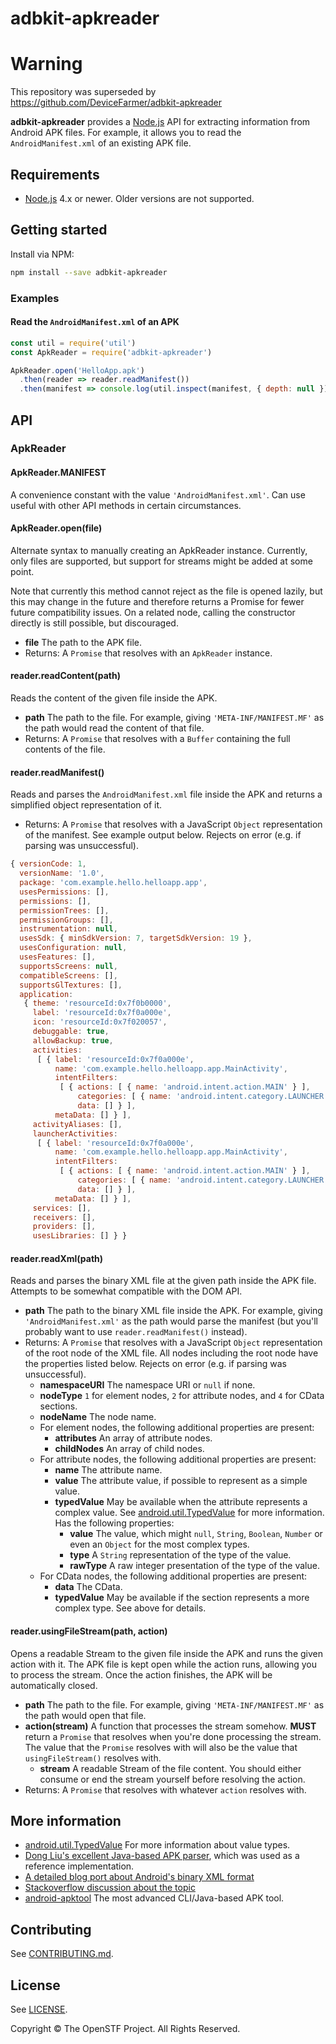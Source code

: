 # adbkit-apkreader

# Warning

This repository was superseded by https://github.com/DeviceFarmer/adbkit-apkreader

**adbkit-apkreader** provides a [Node.js](http://nodejs.org/) API for extracting information from Android APK files. For example, it allows you to read the `AndroidManifest.xml` of an existing APK file.

## Requirements

* [Node.js](http://nodejs.org/) 4.x or newer. Older versions are not supported.

## Getting started

Install via NPM:

```bash
npm install --save adbkit-apkreader
```

### Examples

#### Read the `AndroidManifest.xml` of an APK

```javascript
const util = require('util')
const ApkReader = require('adbkit-apkreader')

ApkReader.open('HelloApp.apk')
  .then(reader => reader.readManifest())
  .then(manifest => console.log(util.inspect(manifest, { depth: null })))
```

## API

### ApkReader

#### ApkReader.MANIFEST

A convenience constant with the value `'AndroidManifest.xml'`. Can use useful with other API methods in certain circumstances.

#### ApkReader.open(file)

Alternate syntax to manually creating an ApkReader instance. Currently, only files are supported, but support for streams might be added at some point.

Note that currently this method cannot reject as the file is opened lazily, but this may change in the future and therefore returns a Promise for fewer future compatibility issues. On a related node, calling the constructor directly is still possible, but discouraged.

* **file** The path to the APK file.
* Returns: A `Promise` that resolves with an `ApkReader` instance.

#### reader.readContent(path)

Reads the content of the given file inside the APK.

* **path** The path to the file. For example, giving `'META-INF/MANIFEST.MF'` as the path would read the content of that file.
* Returns: A `Promise` that resolves with a `Buffer` containing the full contents of the file.

#### reader.readManifest()

Reads and parses the `AndroidManifest.xml` file inside the APK and returns a simplified object representation of it.

* Returns: A `Promise` that resolves with a JavaScript `Object` representation of the manifest. See example output below. Rejects on error (e.g. if parsing was unsuccessful).

```javascript
{ versionCode: 1,
  versionName: '1.0',
  package: 'com.example.hello.helloapp.app',
  usesPermissions: [],
  permissions: [],
  permissionTrees: [],
  permissionGroups: [],
  instrumentation: null,
  usesSdk: { minSdkVersion: 7, targetSdkVersion: 19 },
  usesConfiguration: null,
  usesFeatures: [],
  supportsScreens: null,
  compatibleScreens: [],
  supportsGlTextures: [],
  application:
   { theme: 'resourceId:0x7f0b0000',
     label: 'resourceId:0x7f0a000e',
     icon: 'resourceId:0x7f020057',
     debuggable: true,
     allowBackup: true,
     activities:
      [ { label: 'resourceId:0x7f0a000e',
          name: 'com.example.hello.helloapp.app.MainActivity',
          intentFilters:
           [ { actions: [ { name: 'android.intent.action.MAIN' } ],
               categories: [ { name: 'android.intent.category.LAUNCHER' } ],
               data: [] } ],
          metaData: [] } ],
     activityAliases: [],
     launcherActivities:
      [ { label: 'resourceId:0x7f0a000e',
          name: 'com.example.hello.helloapp.app.MainActivity',
          intentFilters:
           [ { actions: [ { name: 'android.intent.action.MAIN' } ],
               categories: [ { name: 'android.intent.category.LAUNCHER' } ],
               data: [] } ],
          metaData: [] } ],
     services: [],
     receivers: [],
     providers: [],
     usesLibraries: [] } }
```

#### reader.readXml(path)

Reads and parses the binary XML file at the given path inside the APK file. Attempts to be somewhat compatible with the DOM API.

* **path** The path to the binary XML file inside the APK. For example, giving `'AndroidManifest.xml'` as the path would parse the manifest (but you'll probably want to use `reader.readManifest()` instead).
* Returns: A `Promise` that resolves with a JavaScript `Object` representation of the root node of the XML file. All nodes including the root node have the properties listed below. Rejects on error (e.g. if parsing was unsuccessful).
    - **namespaceURI** The namespace URI or `null` if none.
    - **nodeType** `1` for element nodes, `2` for attribute nodes, and `4` for CData sections.
    - **nodeName** The node name.
    - For element nodes, the following additional properties are present:
        * **attributes** An array of attribute nodes.
        * **childNodes** An array of child nodes.
    - For attribute nodes, the following additional properties are present:
        * **name** The attribute name.
        * **value** The attribute value, if possible to represent as a simple value.
        * **typedValue** May be available when the attribute represents a complex value. See [android.util.TypedValue](http://developer.android.com/reference/android/util/TypedValue.html) for more information. Has the following properties:
            - **value** The value, which might `null`, `String`, `Boolean`, `Number` or even an `Object` for the most complex types.
            - **type** A `String` representation of the type of the value.
            - **rawType** A raw integer presentation of the type of the value.
    - For CData nodes, the following additional properties are present:
        * **data** The CData.
        * **typedValue** May be available if the section represents a more complex type. See above for details.

#### reader.usingFileStream(path, action)

Opens a readable Stream to the given file inside the APK and runs the given action with it. The APK file is kept open while the action runs, allowing you to process the stream. Once the action finishes, the APK will be automatically closed.

* **path** The path to the file. For example, giving `'META-INF/MANIFEST.MF'` as the path would open that file.
* **action(stream)** A function that processes the stream somehow. **MUST** return a `Promise` that resolves when you're done processing the stream. The value that the `Promise` resolves with will also be the value that `usingFileStream()` resolves with.
    - **stream** A readable Stream of the file content. You should either consume or end the stream yourself before resolving the action.
* Returns: A `Promise` that resolves with whatever `action` resolves with.

## More information

* [android.util.TypedValue](http://developer.android.com/reference/android/util/TypedValue.html) For more information about value types.
* [Dong Liu's excellent Java-based APK parser](https://github.com/xiaxiaocao/apk-parser), which was used as a reference implementation.
* [A detailed blog port about Android's binary XML format](http://justanapplication.wordpress.com/category/android/android-binary-xml/)
* [Stackoverflow discussion about the topic](http://stackoverflow.com/questions/2097813/how-to-parse-the-androidmanifest-xml-file-inside-an-apk-package)
* [android-apktool](https://code.google.com/p/android-apktool/) The most advanced CLI/Java-based APK tool.

## Contributing

See [CONTRIBUTING.md](CONTRIBUTING.md).

## License

See [LICENSE](LICENSE).

Copyright © The OpenSTF Project. All Rights Reserved.
